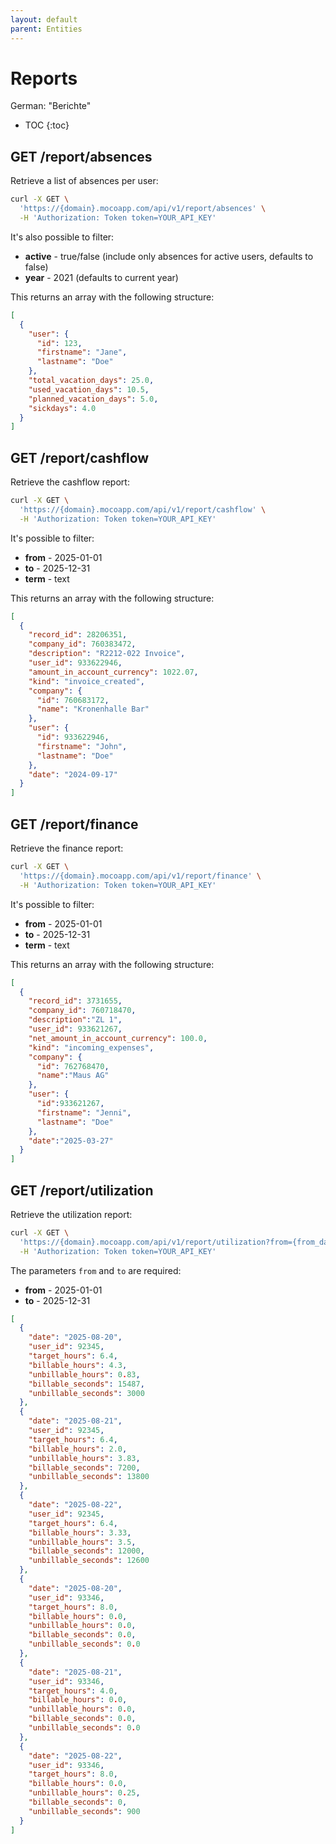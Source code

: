 ```yaml
---
layout: default
parent: Entities
---
```


# Reports

German: "Berichte"

- TOC
{:toc}

## GET /report/absences

Retrieve a list of absences per user:

```bash
curl -X GET \
  'https://{domain}.mocoapp.com/api/v1/report/absences' \
  -H 'Authorization: Token token=YOUR_API_KEY'
```

It's also possible to filter:

- **active** - true/false (include only absences for active users, defaults to false)
- **year** - 2021 (defaults to current year)

This returns an array with the following structure:

```json
[
  {
    "user": {
      "id": 123,
      "firstname": "Jane",
      "lastname": "Doe"
    },
    "total_vacation_days": 25.0,
    "used_vacation_days": 10.5,
    "planned_vacation_days": 5.0,
    "sickdays": 4.0
  }
]
```

## GET /report/cashflow

Retrieve the cashflow report:

```bash
curl -X GET \
  'https://{domain}.mocoapp.com/api/v1/report/cashflow' \
  -H 'Authorization: Token token=YOUR_API_KEY'
```

It's possible to filter:

- **from** - 2025-01-01
- **to** - 2025-12-31
- **term** - text


This returns an array with the following structure:

```json
[
  {
    "record_id": 28206351,
    "company_id": 760383472,
    "description": "R2212-022 Invoice",
    "user_id": 933622946,
    "amount_in_account_currency": 1022.07,
    "kind": "invoice_created",
    "company": {
      "id": 760683172,
      "name": "Kronenhalle Bar"
    },
    "user": {
      "id": 933622946,
      "firstname": "John",
      "lastname": "Doe"
    },
    "date": "2024-09-17"
  }
]
```

## GET /report/finance

Retrieve the finance report:

```bash
curl -X GET \
  'https://{domain}.mocoapp.com/api/v1/report/finance' \
  -H 'Authorization: Token token=YOUR_API_KEY'
```

It's possible to filter:

- **from** - 2025-01-01
- **to** - 2025-12-31
- **term** - text


This returns an array with the following structure:

```json
[
  {
    "record_id": 3731655,
    "company_id": 760718470,
    "description":"ZL 1",
    "user_id": 933621267,
    "net_amount_in_account_currency": 100.0,
    "kind": "incoming_expenses",
    "company": {
      "id": 762768470,
      "name":"Maus AG"
    },
    "user": {
      "id":933621267,
      "firstname": "Jenni",
      "lastname": "Doe"
    },
    "date":"2025-03-27"
  }
]
```

## GET /report/utilization

Retrieve the utilization report:

```bash
curl -X GET \
  'https://{domain}.mocoapp.com/api/v1/report/utilization?from={from_date}&to={to_date}' \
  -H 'Authorization: Token token=YOUR_API_KEY'
```

The parameters `from` and `to` are required:

- **from** - 2025-01-01
- **to** - 2025-12-31

```json
[
  {
    "date": "2025-08-20",
    "user_id": 92345,
    "target_hours": 6.4,
    "billable_hours": 4.3,
    "unbillable_hours": 0.83,
    "billable_seconds": 15487,
    "unbillable_seconds": 3000
  },
  {
    "date": "2025-08-21",
    "user_id": 92345,
    "target_hours": 6.4,
    "billable_hours": 2.0,
    "unbillable_hours": 3.83,
    "billable_seconds": 7200,
    "unbillable_seconds": 13800
  },
  {
    "date": "2025-08-22",
    "user_id": 92345,
    "target_hours": 6.4,
    "billable_hours": 3.33,
    "unbillable_hours": 3.5,
    "billable_seconds": 12000,
    "unbillable_seconds": 12600
  },
  {
    "date": "2025-08-20",
    "user_id": 93346,
    "target_hours": 8.0,
    "billable_hours": 0.0,
    "unbillable_hours": 0.0,
    "billable_seconds": 0.0,
    "unbillable_seconds": 0.0
  },
  {
    "date": "2025-08-21",
    "user_id": 93346,
    "target_hours": 4.0,
    "billable_hours": 0.0,
    "unbillable_hours": 0.0,
    "billable_seconds": 0.0,
    "unbillable_seconds": 0.0
  },
  {
    "date": "2025-08-22",
    "user_id": 93346,
    "target_hours": 8.0,
    "billable_hours": 0.0,
    "unbillable_hours": 0.25,
    "billable_seconds": 0,
    "unbillable_seconds": 900
  }
]
```
